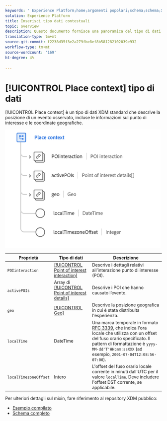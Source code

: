 ```yaml
---
keywords: ' Experience Platform;home;argomenti popolari;schema;schema;XDM;campi;schemi;contesto luogo;contesto;luogoContext;tipo di dati;tipo di dati;'
solution: Experience Platform
title: Inserisci tipo dati contestuali
topic: overview
description: Questo documento fornisce una panoramica del tipo di dati XDM Place Context.
translation-type: tm+mt
source-git-commit: f2238d35f3e2a279fbe8ef8b581282102039e932
workflow-type: tm+mt
source-wordcount: '169'
ht-degree: 4%

---
```



# [!UICONTROL Place context] tipo di dati

[!UICONTROL Place context] è un tipo di dati XDM standard che descrive la posizione di un evento osservato, incluse le informazioni sul punto di interesse e le coordinate geografiche.

<img src="../images/data-types/place-context.png" width="500" /><br />

| Proprietà | Tipo di dati | Descrizione |
| --- | --- | --- |
| `POIinteraction` | [[!UICONTROL Point of interest interaction]](./poi-interaction.md) | Descrive i dettagli relativi all’interazione punto di interesse (POI). |
| `activePOIs` | Array di [[!UICONTROL Point of interest details]](./poi-details.md) | Descrive i POI che hanno causato l’evento. |
| `geo` | [[!UICONTROL Geo]](./geo.md) | Descrive la posizione geografica in cui è stata distribuita l&#39;esperienza. |
| `localTime` | DateTime | Una marca temporale in formato [RFC 3339](https://tools.ietf.org/html/rfc3339), che indica l&#39;ora locale che utilizza con un offset del fuso orario specificato. Il pattern di formattazione è `yyyy-MM-dd'T'HH:mm:ssXXX` (ad esempio, `2001-07-04T12:08:56-07:00`). |
| `localTimezoneOffset` | Intero | L&#39;offset del fuso orario locale corrente in minuti dall&#39;UTC per il valore `localTime`. Deve includere l&#39;offset DST corrente, se applicabile. |

Per ulteriori dettagli sul mixin, fare riferimento al repository XDM pubblico:

* [Esempio compilato](https://github.com/adobe/xdm/blob/master/components/datatypes/placecontext.example.1.json)
* [Schema completo](https://github.com/adobe/xdm/blob/master/components/datatypes/placecontext.schema.json)